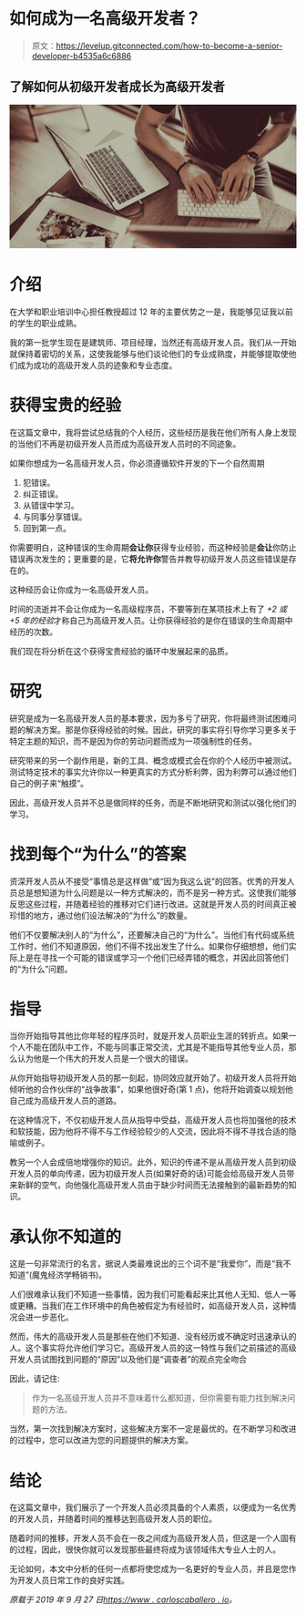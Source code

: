 # 如何成为一名高级开发者？

> 原文：<https://levelup.gitconnected.com/how-to-become-a-senior-developer-b4535a6c6886>

## 了解如何从初级开发者成长为高级开发者

![](img/6c848ec70def3bfe3162c9fa823f9a5d.png)

# 介绍

在大学和职业培训中心担任教授超过 12 年的主要优势之一是，我能够见证我以前的学生的职业成熟。

我的第一批学生现在是建筑师、项目经理，当然还有高级开发人员。我们从一开始就保持着密切的关系，这使我能够与他们谈论他们的专业成熟度，并能够提取使他们成为成功的高级开发人员的迹象和专业态度。

# 获得宝贵的经验

在这篇文章中，我将尝试总结我的个人经历，这些经历是我在他们所有人身上发现的当他们不再是初级开发人员而成为高级开发人员时的不同迹象。

如果你想成为一名高级开发人员，你必须遵循软件开发的下一个自然周期

1.  犯错误。
2.  纠正错误。
3.  从错误中学习。
4.  与同事分享错误。
5.  回到第一点。

你需要明白，这种错误的生命周期**会让你**获得专业经验，而这种经验是**会让**你防止错误再次发生的；更重要的是，它**将允许你**警告并教导初级开发人员这些错误是存在的。

这种经历会让你成为一名高级开发人员。

时间的流逝并不会让你成为一名高级程序员，不要等到在某项技术上有了 *+2 或+5 年的经验*才称自己为高级开发人员。让你获得经验的是你在错误的生命周期中经历的次数。

我们现在将分析在这个获得宝贵经验的循环中发展起来的品质。

# 研究

研究是成为一名高级开发人员的基本要求，因为多亏了研究，你将最终测试困难问题的解决方案。那是你获得经验的时候。因此，研究的事实将引导你学习更多关于特定主题的知识，而不是因为你的劳动问题而成为一项强制性的任务。

研究带来的另一个副作用是，新的工具、概念或模式会在你的个人经历中被测试。测试特定技术的事实允许你以一种更真实的方式分析利弊，因为利弊可以通过他们自己的例子来“触摸”。

因此，高级开发人员并不总是做同样的任务，而是不断地研究和测试以强化他们的学习。

# 找到每个“为什么”的答案

资深开发人员从不接受“事情总是这样做”或“因为我这么说”的回答。优秀的开发人员总是想知道为什么问题是以一种方式解决的，而不是另一种方式。这使我们能够反思这些过程，并随着经验的推移对它们进行改进。这就是开发人员的时间真正被珍惜的地方，通过他们设法解决的“为什么”的数量。

他们不仅要解决别人的“为什么”，还要解决自己的“为什么”。当他们有代码或系统工作时，他们不知道原因，他们不得不找出发生了什么。如果你仔细想想，他们实际上是在寻找一个可能的错误或学习一个他们已经弄错的概念，并因此回答他们的“为什么”问题。

# 指导

当你开始指导其他比你年轻的程序员时，就是开发人员职业生涯的转折点。如果一个人不能在团队中工作，不能与同事正常交流，尤其是不能指导其他专业人员，那么认为他是一个伟大的开发人员是一个很大的错误。

从你开始指导初级开发人员的那一刻起，协同效应就开始了。初级开发人员将开始倾听他的合作伙伴的“战争故事”，如果他很好奇(第 1 点)，他将开始调查以规划他自己成为高级开发人员的道路。

在这种情况下，不仅初级开发人员从指导中受益，高级开发人员也将加强他的技术和软技能，因为他将不得不与工作经验较少的人交流，因此将不得不寻找合适的隐喻或例子。

教另一个人会成倍地增强你的知识。此外，知识的传递不是从高级开发人员到初级开发人员的单向传递，因为初级开发人员(如果好奇的话)可能会给高级开发人员带来新鲜的空气，向他强化高级开发人员由于缺少时间而无法接触到的最新趋势的知识。

# 承认你不知道的

这是一句非常流行的名言，据说人类最难说出的三个词不是“我爱你”，而是“我不知道”(魔鬼经济学畅销书)。

人们很难承认我们不知道一些事情，因为我们可能看起来比其他人无知、低人一等或更糟。当我们在工作环境中的角色被假定为有经验时，如高级开发人员，这种情况会进一步恶化。

然而，伟大的高级开发人员是那些在他们不知道、没有经历或不确定时迅速承认的人。这个事实将允许他们学习它。高级开发人员的这一特性与我们之前描述的高级开发人员试图找到问题的“原因”以及他们是“调查者”的观点完全吻合

因此，请记住:

> 作为一名高级开发人员并不意味着什么都知道，但你需要有能力找到解决问题的方法。

当然，第一次找到解决方案时，这些解决方案不一定是最优的。在不断学习和改进的过程中，您可以改进为您的问题提供的解决方案。

# 结论

在这篇文章中，我们展示了一个开发人员必须具备的个人素质，以便成为一名优秀的开发人员，并随着时间的推移达到高级开发人员的职位。

随着时间的推移，开发人员不会在一夜之间成为高级开发人员，但这是一个人固有的过程，因此，很快你就可以发现那些最终将成为该领域伟大专业人士的人。

无论如何，本文中分析的任何一点都将使您成为一名更好的专业人员，并且是您作为开发人员日常工作的良好实践。

*原载于 2019 年 9 月 27 日*[*https://www . carloscaballero . io*](https://www.carloscaballero.io/how-to-become-a-senior-developer/)*。*